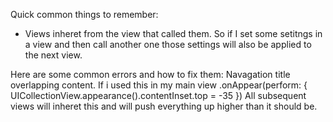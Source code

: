 


Quick common things to remember:
* Views inheret from the view that called them. So if I set some setitngs in a view and then call another one those settings will also be applied to the next view.


Here are some common errors and how to fix them:
Navagation title overlapping content.
If i used this in my main view
.onAppear(perform: {
  UICollectionView.appearance().contentInset.top = -35
})
All subsequent views will inheret this and will push everything up higher than it should be.
